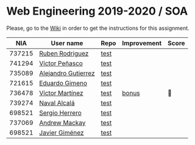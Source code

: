 # Web Engineering 2019-2020 / SOA
Please, go to the [Wiki](https://github.com/UNIZAR-30246-WebEngineering/lab5-soa/wiki) in order to get the instructions for this assignment.

| NIA    | User name | Repo | Improvement | Score
|--------|-----------|------|-------------|--------
| 737215 | [Ruben Rodriguez](https://github.com/ZgzInfinity) |[test](https://github.com/ZgzInfinity/lab5-soa/tree/test) | |
| 741294 | [Víctor Peñasco](https://github.com/vpec) |[test](https://github.com/vpec/lab5-soa/tree/test) | |
| 735089 | [Alejandro Gutierrez](https://github.com/AlexGuti14) |[test](https://github.com/AlexGuti14/lab5-soa/tree/test) | |
| 721615 | [Eduardo Gimeno](https://github.com/Edu7216) |[test](https://github.com/Edu7216/lab5-soa/tree/test) | |
| 736478 | [Víctor Martínez](https://github.com/vmbatlle) |[test](https://github.com/vmbatlle/lab5-soa/tree/test) | [bonus](https://github.com/vmbatlle/lab5-soa/tree/bonus) | :gift:
| 739274 | [Naval Alcalá](https://github.com/aeri) |[test](https://github.com/aeri/lab5-soa/tree/test) | |
| 698521 | [Sergio Herrero](https://github.com/sherrero96) |[test](https://github.com/sherrero96/lab5-soa/tree/test) | |
| 737069 | [Andrew Mackay](https://github.com/AndrewKM210) |[test](https://github.com/AndrewKM210/lab5-soa/tree/test) | |
| 698521 | [Javier Giménez](https://github.com/JaviBite) |[test](https://github.com/JaviBite/lab5-soa/tree/test) | |
